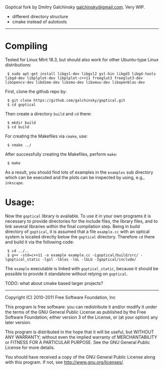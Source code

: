 Goptical fork by Dmitry Galchinsky <galchinsky@gmail.com>. Very WIP.

* different directory structure
* cmake instead of autotools

-----

Compiling
=====

Tested for Linux Mint 18.3, but should also work for other Ubuntu-type Linux distributions:

     $ sudo apt-get install libgsl-dev libgsl2 gsl-bin libgd3 libgd-tools libgd-dev libplplot-dev libplplot-c++11 freeglut3 freeglut3-dev libopencv-dev libdime-dev libxmu-dev libxmuu-dev libopenblas-dev

First, clone the github repo by:

     $ git clone https://github.com/galchinsky/goptical.git
     $ cd goptical

Then create a directory `build` and `cd` there:

     $ mkdir build
     $ cd build

For creating the Makefiles via `cmake`, use:

     $ cmake ../

After successfully creating the Makefiles, perform `make`:

     $ make

As a result, you should find lots of examples in the `examples` sub directory which can be executed and the plots can be inspected by using, e.g., `inkscape`.

Usage:
=====

Now the `goptical` library is available. To use it in your own programs it is necessary to provide directories for the include files, the library files, and
to link several libraries within the final compilation step. Being in build directory of `goptical`, it is assumed that a file `example.cc` with an optical
system is located directly below the `goptical` directory. Therefore `cd` there and build it via the following code:

     $ cd ../..
     $ g++ -std=c++11 -o example example.cc -Lgoptical/build/src/ -lgoptical_static -lgsl -lblas -lGL -lGLU -Igoptical/include/

The `example` executable is linked with `goptical_static`, because it should be possible to provide it standalone without relying on `goptical`.

TODO: what about cmake based larger projects?

-----
 Copyright (C) 2010-2011 Free Software Foundation, Inc
 
 This program is free software: you can redistribute it and/or modify
 it under the terms of the GNU General Public License as published by
 the Free Software Foundation; either version 3 of the License, or
 (at your option) any later version.
 
 This program is distributed in the hope that it will be useful,
 but WITHOUT ANY WARRANTY; without even the implied warranty of
 MERCHANTABILITY or FITNESS FOR A PARTICULAR PURPOSE.  See the
 GNU General Public License for more details.
 
 You should have received a copy of the GNU General Public License
 along with this program.  If not, see <http://www.gnu.org/licenses/>.
